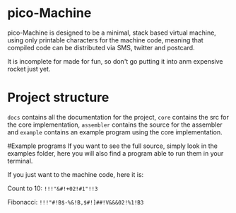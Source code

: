 # pico-Machine
pico-Machine is designed to be a minimal, stack based virtual machine, using only printable characters for the machine code, meaning that compiled code can be distributed via SMS, twitter and postcard.

It is incomplete for made for fun, so don't go putting it into anm expensive rocket just yet.

# Project structure
`docs` contains all the documentation for the project, `core` contains the src for the core implementation, `assembler` contains the source for the assembler and `example` contains an example program using the core implementation.

#Example programs
If you want to see the full source, simply look in the examples folder, here you will also find a program able to run them in your terminal.

If you just want to the machine code, here it is:

Count to 10: `!!!"&#!+02!#1"!!3`

Fibonacci: `!!!"#!B$-%&!B,$#!]##!V&&&02!%1!B3`
